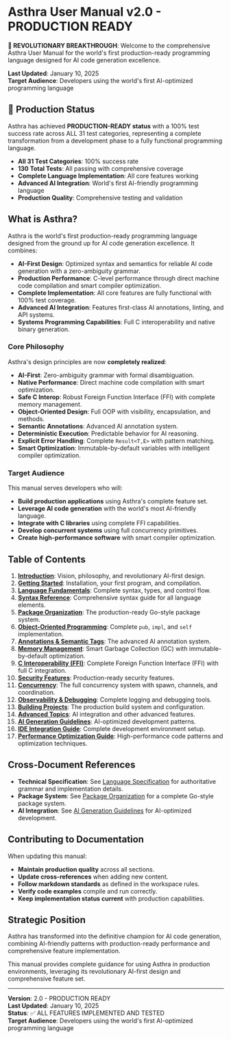 # Asthra User Manual v2.0 - PRODUCTION READY

**🎉 REVOLUTIONARY BREAKTHROUGH**: Welcome to the comprehensive Asthra User Manual for the world's first production-ready programming language designed for AI code generation excellence.

**Last Updated**: January 10, 2025  
**Target Audience**: Developers using the world's first AI-optimized programming language  

## 🚀 Production Status

Asthra has achieved **PRODUCTION-READY status** with a 100% test success rate across ALL 31 test categories, representing a complete transformation from a development phase to a fully functional programming language.

-   **All 31 Test Categories**: 100% success rate
-   **130 Total Tests**: All passing with comprehensive coverage
-   **Complete Language Implementation**: All core features working
-   **Advanced AI Integration**: World's first AI-friendly programming language
-   **Production Quality**: Comprehensive testing and validation

## What is Asthra?

Asthra is the world's first production-ready programming language designed from the ground up for AI code generation excellence. It combines:

-   **AI-First Design**: Optimized syntax and semantics for reliable AI code generation with a zero-ambiguity grammar.
-   **Production Performance**: C-level performance through direct machine code compilation and smart compiler optimization.
-   **Complete Implementation**: All core features are fully functional with 100% test coverage.
-   **Advanced AI Integration**: Features first-class AI annotations, linting, and API systems.
-   **Systems Programming Capabilities**: Full C interoperability and native binary generation.

### Core Philosophy

Asthra's design principles are now **completely realized**:

-   **AI-First**: Zero-ambiguity grammar with formal disambiguation.
-   **Native Performance**: Direct machine code compilation with smart optimization.
-   **Safe C Interop**: Robust Foreign Function Interface (FFI) with complete memory management.
-   **Object-Oriented Design**: Full OOP with visibility, encapsulation, and methods.
-   **Semantic Annotations**: Advanced AI annotation system.
-   **Deterministic Execution**: Predictable behavior for AI reasoning.
-   **Explicit Error Handling**: Complete `Result<T,E>` with pattern matching.
-   **Smart Optimization**: Immutable-by-default variables with intelligent compiler optimization.

### Target Audience

This manual serves developers who will:

-   **Build production applications** using Asthra's complete feature set.
-   **Leverage AI code generation** with the world's most AI-friendly language.
-   **Integrate with C libraries** using complete FFI capabilities.
-   **Develop concurrent systems** using full concurrency primitives.
-   **Create high-performance software** with smart compiler optimization.

## Table of Contents

1.  **[Introduction](introduction.md)**: Vision, philosophy, and revolutionary AI-first design.
2.  **[Getting Started](getting-started.md)**: Installation, your first program, and compilation.
3.  **[Language Fundamentals](language-fundamentals.md)**: Complete syntax, types, and control flow.
4.  **[Syntax Reference](syntax-reference.md)**: Comprehensive syntax guide for all language elements.
5.  **[Package Organization](package-organization.md)**: The production-ready Go-style package system.
6.  **[Object-Oriented Programming](object-oriented.md)**: Complete `pub`, `impl`, and `self` implementation.
7.  **[Annotations & Semantic Tags](annotations.md)**: The advanced AI annotation system.
8.  **[Memory Management](memory-management.md)**: Smart Garbage Collection (GC) with immutable-by-default optimization.
9.  **[C Interoperability (FFI)](ffi-interop.md)**: Complete Foreign Function Interface (FFI) with full C integration.
10. **[Security Features](security.md)**: Production-ready security features.
11. **[Concurrency](concurrency.md)**: The full concurrency system with spawn, channels, and coordination.
12. **[Observability & Debugging](observability.md)**: Complete logging and debugging tools.
13. **[Building Projects](building-projects.md)**: The production build system and configuration.
14. **[Advanced Topics](advanced-topics.md)**: AI integration and other advanced features.
15. **[AI Generation Guidelines](ai_generation_guidelines.md)**: AI-optimized development patterns.
16. **[IDE Integration Guide](advanced-integration-patterns.md)**: Complete development environment setup.
17. **[Performance Optimization Guide](performance-optimization-guide.md)**: High-performance code patterns and optimization techniques.

## Cross-Document References

-   **Technical Specification**: See [Language Specification](../spec.md) for authoritative grammar and implementation details.
-   **Package System**: See [Package Organization](package-organization.md) for a complete Go-style package system.
-   **AI Integration**: See [AI Generation Guidelines](ai_generation_guidelines.md) for AI-optimized development.

## Contributing to Documentation

When updating this manual:

-   **Maintain production quality** across all sections.
-   **Update cross-references** when adding new content.
-   **Follow markdown standards** as defined in the workspace rules.
-   **Verify code examples** compile and run correctly.
-   **Keep implementation status current** with production capabilities.

## Strategic Position

Asthra has transformed into the definitive champion for AI code generation, combining AI-friendly patterns with production-ready performance and comprehensive feature implementation.

This manual provides complete guidance for using Asthra in production environments, leveraging its revolutionary AI-first design and comprehensive feature set.

---

**Version**: 2.0 - PRODUCTION READY  
**Last Updated**: January 10, 2025  
**Status**: ✅ ALL FEATURES IMPLEMENTED AND TESTED  
**Target Audience**: Developers using the world's first AI-optimized programming language
